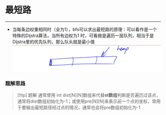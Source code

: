 # 最短路

---

- 当每条边权重相同时（全为1），bfs可以求出最短路的原理：可以看作是一个特殊的Dijstra算法，当所有边权为1 时，可看做是遍历一层队列，相当于是Dijstra里的优先队列，那么队头就是最小值![](assets/Pasted%20image%2020250402223551.png)

### 题解思路

>[!tip] 题解
>通常使用 int dist[N][N]数组来代替**st数组**判断是否遍历过该点，通常将dist数组初始化为-1；或使用pre[N][N]来表示前一个点的坐标，常用于要输出最短路径经过点的情况，通常也会将pre数组初始化为-1
